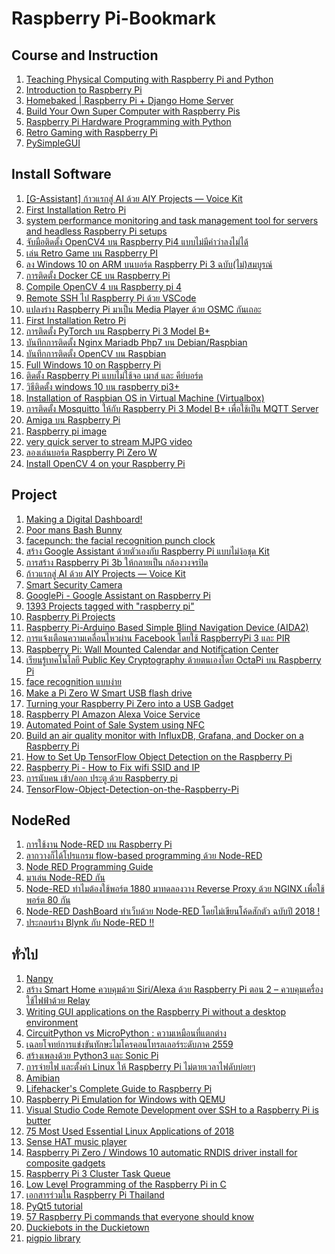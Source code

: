 # Raspberry Pi-Bookmark

<h2>Course and Instruction</h2>
<ol>
    <li> <a href="https://www.futurelearn.com/courses/physical-computing-raspberry-pi-python/1/register?return=71qgnfrg">Teaching Physical Computing with Raspberry Pi and Python</a></li>
    <li> <a href="https://www.udemy.com/course/introduction-to-raspberry-pi/?LSNPUBID=u6G2Di2QAio&ranEAID=u6G2Di2QAio&ranMID=39197&ranSiteID=u6G2Di2QAio-.r3e2bIGhpcTQmTnZF4H4g ">Introduction to Raspberry Pi </a></li>
    <li> <a href="https://www.udemy.com/course/homebaked-raspberry-pi-django/">Homebaked | Raspberry Pi + Django Home Server </a></li>
    <li> <a href="https://www.udemy.com/course/build-your-own-super-computer-with-raspberry-pi/?LSNPUBID=u6G2Di2QAio&ranEAID=u6G2Di2QAio&ranMID=39197&ranSiteID=u6G2Di2QAio-2SuFvpQiVBS7BiLEz8MJVA "> Build Your Own Super Computer with Raspberry Pis </a></li>
    <li> <a href="https://radiostud.io/raspberrypi-hardware-interface-programming-python/ "> Raspberry Pi Hardware Programming with Python</a></li>    
    <li> <a href="https://magpi.raspberrypi.org/books/retro-gaming "> Retro Gaming with Raspberry Pi</a></li>      
    <li> <a href="https://www.facebook.com/notes/raspberry-pi-thailand/pysimplegui/305144834072271/ "> PySimpleGUI</a></li>          
</ol>     

<h2>Install Software</h2>
<ol>      
    <li> <a href="https://medium.com/sathittham/%E0%B8%81%E0%B9%89%E0%B8%B2%E0%B8%A7%E0%B9%81%E0%B8%A3%E0%B8%81%E0%B8%AA%E0%B8%B9%E0%B9%88-ai-%E0%B8%94%E0%B9%89%E0%B8%A7%E0%B8%A2-aiy-projects-voice-kit-2e03bbac28ba">[G-Assistant] ก้าวแรกสู่ AI ด้วย AIY Projects — Voice Kit </a></li> 
    <li> <a href="https://github.com/RetroPie/RetroPie-Setup/wiki/First-Installation">First Installation Retro Pi </a></li>     
    <li> <a href="https://github.com/t0xic0der/sysmon"> system performance monitoring and task management tool for servers and headless Raspberry Pi setups </a></li> 
     <li> <a href="https://www.makerasia.com/opencv4-%e0%b8%9a%e0%b8%99-raspberry-pi4/?fbclid=IwAR0ZMG9Tqu0Ke8xf998K-IvMXVwNnA0KQj0KG_9-Lectyxkmmib-MhDh62o">จับมือติดตั้ง OpenCV4 บน Raspberry Pi4 แบบไม่มีคำว่าลงไม่ได้ </a></li> 
    <li> <a href="https://raspberrypi-thailand.blogspot.com/2016/06/retro-game-raspberry-pi.html">เล่น Retro Game บน Raspberry PI </a></li>     
    <li> <a href="https://www.youtube.com/watch?v=qWtiLAF95qM ">ลง Windows 10 on ARM บนบอร์ด Raspberry Pi 3 ฉบับ(ไม่)สมบูรณ์ </a></li>   
    <li> <a href="https://medium.com/chiang-mai-maker-club/%E0%B8%81%E0%B8%B2%E0%B8%A3%E0%B8%95%E0%B8%B4%E0%B8%94%E0%B8%95%E0%B8%B1%E0%B9%89%E0%B8%87-docker-ce-%E0%B8%9A%E0%B8%99-raspberry-pi-2137c3c77d20">การติดตั้ง Docker CE บน Raspberry Pi</a></li>    
    <li> <a href="https://medium.com/nectec/compile-opencv-4-%E0%B8%9A%E0%B8%99-raspberry-pi-4-a89018160685">Compile OpenCV 4 บน Raspberry pi 4</a></li> 
    <li> <a href="https://medium.com/@dnjooiopa/remote-ssh-%E0%B9%84%E0%B8%9B-raspberry-pi-%E0%B8%94%E0%B9%89%E0%B8%A7%E0%B8%A2-vscode-486f5fbb584a">Remote SSH ไป Raspberry Pi ด้วย VSCode</a></li> 
    <li> <a href="https://medium.com/sathittham/rpi-%E0%B9%81%E0%B8%9B%E0%B8%A5%E0%B8%87%E0%B8%A3%E0%B9%88%E0%B8%B2%E0%B8%87-raspberry-pi-%E0%B8%A1%E0%B8%B2%E0%B9%80%E0%B8%9B%E0%B9%87%E0%B8%99-media-player-%E0%B8%94%E0%B9%89%E0%B8%A7%E0%B8%A2-osmc-%E0%B8%81%E0%B8%B1%E0%B8%99%E0%B9%80%E0%B8%96%E0%B8%AD%E0%B8%B0-9e14db79e4f">แปลงร่าง Raspberry Pi มาเป็น Media Player ด้วย OSMC กันเถอะ</a></li> 
    <li> <a href="">First Installation Retro Pi </a></li> 
    <li> <a href="https://raspberrypi-thailand.blogspot.com/2019/09/pytorch-raspberry-pi-3-model-b.html?fbclid=IwAR1oIwb3BYBgMPIpzy5NL302CmB_ceDxq_isHZA4Zhs1Dsq9SCU3YEvd8C8">การติดตั้ง PyTorch บน Raspberry Pi 3 Model B+ </a></li> 
    <li> <a href="https://www.youtube.com/watch?v=l5KdKqggDLo">บันทึกการติดตั้ง Nginx Mariadb Php7 บน Debian/Raspbian </a></li> 
    <li> <a href="https://www.youtube.com/watch?v=SKeyaXJYqhc">บันทึกการติดตั้ง OpenCV บน Raspbian </a></li>     
    <li> <a href="https://www.youtube.com/watch?v=5Szv_08XUDU">Full Windows 10 on Raspberry Pi </a></li>  
    <li> <a href="https://warun.in.th/1257-%E0%B8%9A%E0%B8%B1%E0%B8%99%E0%B8%97%E0%B8%B6%E0%B8%81%E0%B8%81%E0%B8%B2%E0%B8%A3%E0%B8%95%E0%B8%B4%E0%B8%94%E0%B8%95%E0%B8%B1%E0%B9%89%E0%B8%87-raspberry-pi?fbclid=IwAR2Z9zl8SZ95KUqqslB9M1LE0dYlg0LJ_KLUZGjEZ8gi_JnN25_2t9DP02U">ติดตั้ง Raspberry Pi แบบไม่ใช้จอ เมาส์ และ คีย์บอร์ด  </a></li>  
    <li> <a href="https://www.youtube.com/watch?v=x-3diiYzdG8">วิธีติดตั้ง windows 10 บน raspberry pi3+ </a></li>  
    <li> <a href="http://pdacontrolen.com/installation-of-raspbian-os-in-virtual-machine-virtualbox/?fbclid=IwAR3F-_HGT-1D5E5A99hxrLXchHziMQsp20t8Uyz9aTS7JnREY8VrVoRIQGo">Installation of Raspbian OS in Virtual Machine (Virtualbox) </a></li>  
    <li> <a href="https://medium.com/@choonewza/%E0%B8%81%E0%B8%B2%E0%B8%A3%E0%B8%95%E0%B8%B4%E0%B8%94%E0%B8%95%E0%B8%B1%E0%B9%89%E0%B8%87-mosquitto-%E0%B9%83%E0%B8%AB%E0%B9%89%E0%B8%81%E0%B8%B1%E0%B8%9A-raspberry-pi-d6c8ea57b441">การติดตั้ง Mosquitto ให้กับ Raspberry Pi 3 Model B+ เพื่อใช้เป็น MQTT Server </a></li>      
    <li> <a href="https://www.facebook.com/groups/rpi.th/permalink/2189075814679576/">Amiga บน Raspberry Pi </a></li>  
    <li> <a href="https://www.facebook.com/groups/rpi.th/permalink/2172891552964669/">Raspberry pi image </a></li> 
    <li> <a href="https://github.com/pikvm/ustreamer">very quick server to stream MJPG video </a></li>   
    <li> <a href="https://www.ioxhop.com/article/95/%E0%B8%A5%E0%B8%AD%E0%B8%87%E0%B9%80%E0%B8%A5%E0%B9%88%E0%B8%99%E0%B8%9A%E0%B8%AD%E0%B8%A3%E0%B9%8C%E0%B8%94-raspberry-pi-zero-w?fbclid=IwAR2j4L8AvhNpuI1Lyt16M0Wq9_FkUnz8WX8PTI9mnfTBQ2w1GQTk91gbDek">ลองเล่นบอร์ด Raspberry Pi Zero W </a></li> 
    <li> <a href="https://www.pyimagesearch.com/2018/09/26/install-opencv-4-on-your-raspberry-pi/?fbclid=IwAR1KxQYnKFgoZtPSHrGQ87Ste0kNcAPIKYN5D0epYnREG3nSZgoxRePOPyI">Install OpenCV 4 on your Raspberry Pi </a></li>  
</ol>    
    
<h2>Project</h2>
<ol>          
    <li> <a href="https://www.youtube.com/watch?v=BR_yko0gr-Y">Making a Digital Dashboard! </a></li>  
    <li> <a href="https://www.cron.dk/poor-mans-bash-bunny/">Poor mans Bash Bunny </a></li>      
    <li> <a href="https://www.raspberrypi.org/blog/facepunch-facial-recognition/">facepunch: the facial recognition punch clock</a></li>     
    <li> <a href="https://medium.com/sathittham/%E0%B8%AA%E0%B8%A3%E0%B9%89%E0%B8%B2%E0%B8%87-google-assistant-%E0%B8%94%E0%B9%89%E0%B8%A7%E0%B8%A2%E0%B8%95%E0%B8%B1%E0%B8%A7%E0%B9%80%E0%B8%AD%E0%B8%87%E0%B8%81%E0%B8%B1%E0%B8%9A-raspberry-pi-%E0%B9%81%E0%B8%9A%E0%B8%9A%E0%B9%84%E0%B8%A1%E0%B9%88%E0%B8%95%E0%B9%89%E0%B8%AD%E0%B8%87%E0%B8%9E%E0%B8%B6%E0%B9%88%E0%B8%87%E0%B8%8A%E0%B8%B8%E0%B8%94-kit-88d81fd71752">สร้าง Google Assistant ด้วยตัวเองกับ Raspberry Pi แบบไม่ง้อชุด Kit </a></li>  
    <li> <a href="https://peerajakwitoonchart.blogspot.com/2017/11/raspberry-pi-3b-video-streaming-server.html?m=1">การสร้าง Raspberry Pi 3b ให้กลายเป็น กล้องวงจรปิด</a></li>  
    <li> <a href="https://medium.com/sathittham/%E0%B8%81%E0%B9%89%E0%B8%B2%E0%B8%A7%E0%B9%81%E0%B8%A3%E0%B8%81%E0%B8%AA%E0%B8%B9%E0%B9%88-ai-%E0%B8%94%E0%B9%89%E0%B8%A7%E0%B8%A2-aiy-projects-voice-kit-2e03bbac28ba">ก้าวแรกสู่ AI ด้วย AIY Projects — Voice Kit </a></li>  
    <li> <a href="https://www.hackster.io/hackershack/smart-security-camera-90d7bd">Smart Security Camera </a></li>  
    <li> <a href="https://www.hackster.io/Salmanfarisvp/googlepi-google-assistant-on-raspberry-pi-9f3677?ref=explore&ref_id=recent_7days__&offset=4">GooglePi - Google Assistant on Raspberry Pi  </a></li>  
    <li> <a href="https://hackaday.io/projects?tag=raspberry%20pi">1393 Projects tagged with "raspberry pi" </a></li>  
    <li> <a href="https://www.instructables.com/id/Raspberry-Pi-Projects/">Raspberry Pi Projects</a></li>  
    <li> <a href="https://www.instructables.com/id/Raspberry-Pi-Arduino-Based-Simple-Blind-Navigation/?utm_content=buffer12e28&utm_medium=social&utm_source=facebook.com&utm_campaign=buffer">Raspberry Pi-Arduino Based Simple Blind Navigation Device (AIDA2) </a></li>  
    <li> <a href="http://doc.inex.co.th/%e0%b8%81%e0%b8%b2%e0%b8%a3%e0%b9%81%e0%b8%88%e0%b9%89%e0%b8%87%e0%b9%80%e0%b8%95%e0%b8%b7%e0%b8%ad%e0%b8%99%e0%b8%84%e0%b8%a7%e0%b8%b2%e0%b8%a1%e0%b9%80%e0%b8%84%e0%b8%a5%e0%b8%b7%e0%b9%88%e0%b8%ad/">การแจ้งเตือนความเคลื่อนไหวผ่าน Facebook โดยใช้ RaspberryPi 3 และ PIR </a></li>  
    <li> <a href="https://www.instructables.com/id/Raspberry-Pi-Wall-Mounted-Calender-and-Notificatio/">Raspberry Pi: Wall Mounted Calendar and Notification Center </a></li>  
    <li> <a href="https://www.techtalkthai.com/learn-public-key-cryptography-with-octapi-on-raspberry-pi/">เรียนรู้เทคโนโลยี Public Key Cryptography ด้วยตนเองโดย OctaPi บน Raspberry Pi </a></li>  
    <li> <a href="https://github.com/somchaisomph/morning_glory?fbclid=IwAR1egKyfko4lDiyDlZh68oCXYnwWa0bi1uvC9FySpn-CqsCLic7TZhl8esA">face recognition แบบง่าย </a></li>  
    <li> <a href="https://magpi.raspberrypi.org/articles/pi-zero-w-smart-usb-flash-drive">Make a Pi Zero W Smart USB flash drive </a></li>  
    <li> <a href="https://learn.adafruit.com/turning-your-raspberry-pi-zero-into-a-usb-gadget?view=all">Turning your Raspberry Pi Zero into a USB Gadget </a></li>  
    <li> <a href="https://www.youtube.com/watch?v=htVdRZN5JjY&fbclid=IwAR14txZNGr33CyqHaochKPr9PnMp1gYwJvBfyOoLYIXwLkHo85xzFvMK2xQ">Raspberry PI Amazon Alexa Voice Service</a></li>  
    <li> <a href="https://github.com/bennington-hardware-hacking-2019/pos_system?fbclid=IwAR3Hgahpg6bym9rjvcjqTe05mdR6fVUS2J_G7oLLns9heGSLCMPKBfClMvc">Automated Point of Sale System using NFC </a></li>  
    <li> <a href="https://www.balena.io/blog/build-an-environment-and-air-quality-monitor-with-raspberry-pi/?fbclid=IwAR1Mk6cGahGDLBwnCrlMNRxU9S2_89O8jdJuILICAfj5fzZGUmN3_j1MszQ">Build an air quality monitor with InfluxDB, Grafana, and Docker on a Raspberry Pi </a></li>  
    <li> <a href="https://www.youtube.com/watch?v=npZ-8Nj1YwY&fbclid=IwAR1TDGY5NwwZaOI-HAYQLEoPIWlhrNaUHgy2vGDWaabDUdWUuCDcG6LHvWo">How to Set Up TensorFlow Object Detection on the Raspberry Pi </a></li>  
    <li> <a href="https://www.youtube.com/watch?v=Kt68Szn-G-0">Raspberry Pi - How to Fix wifi SSID and IP </a></li>  
    <li> <a href="https://medium.com/@kewinrueangraklikhit/%E0%B8%81%E0%B8%B2%E0%B8%A3%E0%B8%99%E0%B8%B1%E0%B8%9A%E0%B8%84%E0%B8%99-%E0%B9%80%E0%B8%82%E0%B9%89%E0%B8%B2-%E0%B8%AD%E0%B8%AD%E0%B8%81-%E0%B8%9B%E0%B8%A3%E0%B8%B0%E0%B8%95%E0%B8%B9-%E0%B8%94%E0%B9%89%E0%B8%A7%E0%B8%A2-raspberry-pi-7903c9478c50">การนับคน เข้า/ออก ประตู ด้วย Raspberry pi </a></li>  
    <li> <a href="https://github.com/EdjeElectronics/TensorFlow-Object-Detection-on-the-Raspberry-Pi?fbclid=IwAR16ISxz3OH0FBF5UZWXyUJU3Q3AQgigFcy0as5JUB4J1tX5IJu_IG3gXwg">TensorFlow-Object-Detection-on-the-Raspberry-Pi </a></li>      
   
</ol>      

<h2>NodeRed</h2>
<ol>          
    <li> <a href="http://www.eduthaieasyelec.com/16623242/%E0%B8%81%E0%B8%B2%E0%B8%A3%E0%B9%83%E0%B8%8A%E0%B9%89%E0%B8%87%E0%B8%B2%E0%B8%99-node-red-%E0%B8%9A%E0%B8%99-raspberry-pi?fbclid=IwAR3WDNUxzYe2M38Eb1lOfXk5VRZ1GD3b57JZUuitv5SqGSI9pCF5fUAZ-KU">การใช้งาน Node-RED บน Raspberry Pi </a></li>  
    <li> <a href="https://medium.com/@benz20003/%E0%B8%A5%E0%B8%B2%E0%B8%81%E0%B8%A7%E0%B8%B2%E0%B8%87%E0%B8%81%E0%B9%87%E0%B9%84%E0%B8%94%E0%B9%89%E0%B9%82%E0%B8%9B%E0%B8%A3%E0%B9%81%E0%B8%81%E0%B8%A3%E0%B8%A1-flow-based-programming-%E0%B8%94%E0%B9%89%E0%B8%A7%E0%B8%A2-node-red-47d96f23d614">ลากวางก็ได้โปรแกรม flow-based programming ด้วย Node-RED </a></li>  
    <li> <a href="http://noderedguide.com/">Node RED Programming Guide </a></li>  
    <li> <a href="http://thaiopensource.org/%E0%B8%A1%E0%B8%B2%E0%B9%80%E0%B8%A5%E0%B9%88%E0%B8%99-node-red-%E0%B8%81%E0%B8%B1%E0%B8%99/">มาเล่น Node-RED กัน </a></li>      
    <li> <a href="https://medium.com/deaware/node-red-%E0%B8%97%E0%B8%B3%E0%B9%84%E0%B8%A1%E0%B8%95%E0%B9%89%E0%B8%AD%E0%B8%87%E0%B9%83%E0%B8%8A%E0%B9%89%E0%B8%9E%E0%B8%AD%E0%B8%A3%E0%B9%8C%E0%B8%95-1880-%E0%B8%A1%E0%B8%B2%E0%B8%97%E0%B8%94%E0%B8%A5%E0%B8%AD%E0%B8%87%E0%B8%A7%E0%B8%B2%E0%B8%87-reverse-proxy-%E0%B8%94%E0%B9%89%E0%B8%A7%E0%B8%A2-nginx-%E0%B9%80%E0%B8%9E%E0%B8%B7%E0%B9%88%E0%B8%AD%E0%B9%83%E0%B8%8A%E0%B9%89%E0%B8%9E%E0%B8%AD%E0%B8%A3%E0%B9%8C%E0%B8%95-80-%E0%B8%81%E0%B8%B1%E0%B8%99-dfe0d94e1d81">Node-RED ทำไมต้องใช้พอร์ต 1880 มาทดลองวาง Reverse Proxy ด้วย NGINX เพื่อใช้พอร์ต 80 กัน </a></li>  
    <li> <a href="https://medium.com/mmp-li/node-red-dashboard-%E0%B8%97%E0%B8%B3%E0%B9%80%E0%B8%A7%E0%B9%87%E0%B8%9A%E0%B8%94%E0%B9%89%E0%B8%A7%E0%B8%A2-node-red-%E0%B9%82%E0%B8%94%E0%B8%A2%E0%B9%84%E0%B8%A1%E0%B9%88%E0%B9%80%E0%B8%82%E0%B8%B5%E0%B8%A2%E0%B8%99%E0%B9%82%E0%B8%84%E0%B9%89%E0%B8%94%E0%B8%AA%E0%B8%B1%E0%B8%81%E0%B8%95%E0%B8%B1%E0%B8%A7-%E0%B8%89%E0%B8%9A%E0%B8%B1%E0%B8%9A%E0%B8%9B%E0%B8%B5-2018-23345af6bf5d">Node-RED DashBoard ทำเว็บด้วย Node-RED โดยไม่เขียนโค้ดสักตัว ฉบับปี 2018 ! </a></li>  
    <li> <a href="https://medium.com/mmp-li/%E0%B8%9B%E0%B8%A3%E0%B8%B0%E0%B8%81%E0%B8%AD%E0%B8%9A%E0%B8%A3%E0%B9%88%E0%B8%B2%E0%B8%87-blynk-%E0%B8%81%E0%B8%B1%E0%B8%9A-node-red-54f67433805b">ประกอบร่าง Blynk กับ Node-RED !! </a></li>  

</ol>
    
<h2>ทั่วไป</h2>
<ol>        
    <li> <a href="https://nanpy.github.io/">Nanpy </a></li>       
    <li> <a href="https://maxmacstn.wordpress.com/2018/06/20/%e0%b8%aa%e0%b8%a3%e0%b9%89%e0%b8%b2%e0%b8%87-smart-home-%e0%b8%84%e0%b8%a7%e0%b8%9a%e0%b8%84%e0%b8%b8%e0%b8%a1%e0%b8%94%e0%b9%89%e0%b8%a7%e0%b8%a2-siri-alexa-%e0%b8%94%e0%b9%89%e0%b8%a7%e0%b8%a2-ra-2/?fbclid=IwAR3EZQ4PikcuU13sBHUUZcJ4ylb_Ir_P1qIUqvOVK_FoVtL9gNI2eKSYVgs">สร้าง Smart Home ควบคุมด้วย Siri/Alexa ด้วย Raspberry Pi ตอน 2 – ควบคุมเครื่องใช้ไฟฟ้าด้วย Relay </a></li>  
    <li> <a href="https://medium.com/@avik.das/writing-gui-applications-on-the-raspberry-pi-without-a-desktop-environment-8f8f840d9867">Writing GUI applications on the Raspberry Pi without a desktop environment </a></li>  
    <li> <a href="http://thaiopensource.org/circuitpython-vs-micropython-%e0%b8%84%e0%b8%a7%e0%b8%b2%e0%b8%a1%e0%b9%80%e0%b8%ab%e0%b8%a1%e0%b8%b7%e0%b8%ad%e0%b8%99%e0%b8%97%e0%b8%b5%e0%b9%88%e0%b9%81%e0%b8%95%e0%b8%81%e0%b8%95%e0%b9%88/?fbclid=IwAR17--mXxpU0QQRt2AuIwoz2AXcrWRGfKIZ0ic0AbvSserG-D9gGLXLvBag">CircuitPython vs MicroPython : ความเหมือนที่แตกต่าง </a></li>  
    <li> <a href="http://doc.inex.co.th/raspberry-pi3-for-technical-collage-2016/">เฉลยโจทย์การแข่งขันทักษะไมโครคอนโทรลเลอร์ระดับภาค 2559 </a></li>       
    <li> <a href="https://raspberrypi-thailand.blogspot.com/2018/03/python3-sonic-pi.html">สร้างเพลงด้วย Python3 และ Sonic Pi  </a></li>  
    <li> <a href="https://learninginventions.org/?p=2626&fbclid=IwAR0Bskpag5Zq1-_sGgMvdz-4lSfvbQ8lfsKEjXqHE6fHl4gi6mePfF1VsYc">การจ่ายไฟ และตั้งค่า Linux ให้ Raspberry Pi ไม่ตายเวลาไฟดับบ่อยๆ </a></li>  
    <li> <a href="https://gunkrist79.wixsite.com/amibian?fbclid=IwAR3qdfyV-ZEhX8WNPKJWoO5rnzS97OCtfd2uYi_JNbJj_cIQHelg9RD-ops">Amibian </a></li> 
    <li> <a href="https://lifehacker.com/s/raspberrypiguide?fbclid=IwAR1l29YSoYcJmINOq6T2EzJ940UZhpQ0fz8uzyijXRz9NUmnHJNboeUBCgA">Lifehacker's Complete Guide to Raspberry Pi </a></li>       
    <li> <a href="https://www.pcsteps.com/1199-raspberry-pi-emulation-for-windows-qemu/">Raspberry Pi Emulation for Windows with QEMU </a></li>  
    <li> <a href="https://www.hanselman.com/blog/VisualStudioCodeRemoteDevelopmentOverSSHToARaspberryPiIsButter.aspx?fbclid=IwAR17kf4Dnsw9z0Dl2Th_dVe91H14xV_noRL9uvUrfEdoxRh-J69YERDyspc">Visual Studio Code Remote Development over SSH to a Raspberry Pi is butter </a></li>  
    <li> <a href="https://www.fossmint.com/most-used-linux-applications/?fbclid=IwAR2PEBtiV05osavhW8392NycnHzCZvwhPNgHIFuoLWKFpWjPJpA6SEmLIaQ">75 Most Used Essential Linux Applications of 2018 </a></li> 
    <li> <a href="https://projects.raspberrypi.org/en/projects/sensehat-scratch-mp3-player">Sense HAT music player </a></li>       
    <li> <a href="https://gist.github.com/Gadgetoid/c52ee2e04f1cd1c0854c3e77360011e2">Raspberry Pi Zero / Windows 10 automatic RNDIS driver install for composite gadgets  </a></li>  
    <li> <a href="https://www.youtube.com/watch?v=mzP-QYxW9Vs&fbclid=IwAR3mdl2OiNUQz2I5oSSa-Z-TqB3B7hX-cF_xKcLeqBrDkq9ZT2nbXCl4qxw">Raspberry Pi 3 Cluster Task Queue </a></li>  
    <li> <a href="http://www.pieter-jan.com/node/15?fbclid=IwAR2bL0jUU6-6PkvMbCdFl94ANls-iSk-r4-TTLAFzEHRGqz6GGysjFG52WE">Low Level Programming of the Raspberry Pi in C  </a></li> 
    <li> <a href="https://www.facebook.com/notes/raspberry-pi-thailand/raspberry-pi/1907609879492839/">เอกสารร่วมใน Raspberry Pi Thailand </a></li>       
    <li> <a href="https://likegeeks.com/pyqt5-tutorial/?fbclid=IwAR33_QdCzfzSRvsTiGQv-nkC4jXX8Ta59MZeIYZBkzna7PtUqELwH55r-eQ">PyQt5 tutorial </a></li>  
    <li> <a href="https://raspberrytips.com/raspberry-pi-commands/?fbclid=IwAR1ih3THUIitw1FzD7wojKFTSWQFtrg83neLLR-bAfjFfMIWsk46Ng5YncY">57 Raspberry Pi commands that everyone should know </a></li>  
    <li> <a href="https://www.facebook.com/iot.kmutnb/posts/268978167056278">Duckiebots in the Duckietown </a></li>     
    <li> <a href="http://abyz.me.uk/rpi/pigpio/examples.html?fbclid=IwAR2_jRtHQWmCJY25Qk-2ArQpfrMsPUn1XlXCGxtY8h88joKQsw07g9IKJtg">pigpio library </a></li>         
